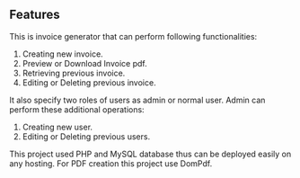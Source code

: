 ## Features
This is invoice generator that can perform following functionalities:

1. Creating new invoice.
2. Preview or Download Invoice pdf.
3. Retrieving previous invoice.
4. Editing or Deleting previous invoice.


It also specify two roles of users as admin or normal user. Admin can perform these additional operations:

1. Creating new user.
2. Editing or Deleting previous users.


This project used PHP and MySQL database thus can be deployed easily on any hosting. 
For PDF creation this project use DomPdf.